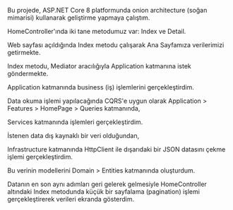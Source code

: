Bu projede, ASP.NET Core 8 platformunda onion architecture (soğan mimarisi) kullanarak geliştirme yapmaya çalıştım.

HomeController'ında iki tane metodumuz var: Index ve Detail. 

Web sayfası açıldığında Index metodu çalışarak Ana Sayfamıza verilerimizi getirmekte.

Index metodu, Mediator aracılığıyla Application katmanına istek göndermekte. 

Application katmanında business (iş) işlemlerini gerçekleştirdim. 

Data okuma işlemi yapılacağında CQRS'e uygun olarak Application > Features > HomePage > Queries katmanında, 

Services katmanında işlemleri gerçekleştirdim.

İstenen data dış kaynaklı bir veri olduğundan, 

Infrastructure katmanında HttpClient ile dışarıdaki bir JSON datasını çekme işlemi gerçekleştirdim. 

Bu verinin modellerini Domain > Entities katmanında oluşturdum.

Datanın en son aynı adımları geri gelerek gelmesiyle HomeController altındaki Index metodunda küçük bir sayfalama (pagination) işlemi gerçekleştirerek verileri ekranda gösterdim.
